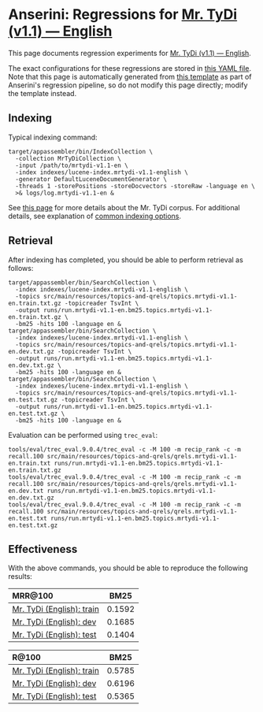 # Anserini: Regressions for [Mr. TyDi (v1.1) &mdash; English](https://github.com/castorini/mr.tydi)

This page documents regression experiments for [Mr. TyDi (v1.1) &mdash; English](https://github.com/castorini/mr.tydi).

The exact configurations for these regressions are stored in [this YAML file](../src/main/resources/regression/mrtydi-v1.1-en.yaml).
Note that this page is automatically generated from [this template](../src/main/resources/docgen/templates/mrtydi-v1.1-en.template) as part of Anserini's regression pipeline, so do not modify this page directly; modify the template instead.

## Indexing

Typical indexing command:

```
target/appassembler/bin/IndexCollection \
  -collection MrTyDiCollection \
  -input /path/to/mrtydi-v1.1-en \
  -index indexes/lucene-index.mrtydi-v1.1-english \
  -generator DefaultLuceneDocumentGenerator \
  -threads 1 -storePositions -storeDocvectors -storeRaw -language en \
  >& logs/log.mrtydi-v1.1-en &
```

See [this page](https://github.com/castorini/mr.tydi) for more details about the Mr. TyDi corpus.
For additional details, see explanation of [common indexing options](common-indexing-options.md).

## Retrieval

After indexing has completed, you should be able to perform retrieval as follows:

```
target/appassembler/bin/SearchCollection \
  -index indexes/lucene-index.mrtydi-v1.1-english \
  -topics src/main/resources/topics-and-qrels/topics.mrtydi-v1.1-en.train.txt.gz -topicreader TsvInt \
  -output runs/run.mrtydi-v1.1-en.bm25.topics.mrtydi-v1.1-en.train.txt.gz \
  -bm25 -hits 100 -language en &
target/appassembler/bin/SearchCollection \
  -index indexes/lucene-index.mrtydi-v1.1-english \
  -topics src/main/resources/topics-and-qrels/topics.mrtydi-v1.1-en.dev.txt.gz -topicreader TsvInt \
  -output runs/run.mrtydi-v1.1-en.bm25.topics.mrtydi-v1.1-en.dev.txt.gz \
  -bm25 -hits 100 -language en &
target/appassembler/bin/SearchCollection \
  -index indexes/lucene-index.mrtydi-v1.1-english \
  -topics src/main/resources/topics-and-qrels/topics.mrtydi-v1.1-en.test.txt.gz -topicreader TsvInt \
  -output runs/run.mrtydi-v1.1-en.bm25.topics.mrtydi-v1.1-en.test.txt.gz \
  -bm25 -hits 100 -language en &
```

Evaluation can be performed using `trec_eval`:

```
tools/eval/trec_eval.9.0.4/trec_eval -c -M 100 -m recip_rank -c -m recall.100 src/main/resources/topics-and-qrels/qrels.mrtydi-v1.1-en.train.txt runs/run.mrtydi-v1.1-en.bm25.topics.mrtydi-v1.1-en.train.txt.gz
tools/eval/trec_eval.9.0.4/trec_eval -c -M 100 -m recip_rank -c -m recall.100 src/main/resources/topics-and-qrels/qrels.mrtydi-v1.1-en.dev.txt runs/run.mrtydi-v1.1-en.bm25.topics.mrtydi-v1.1-en.dev.txt.gz
tools/eval/trec_eval.9.0.4/trec_eval -c -M 100 -m recip_rank -c -m recall.100 src/main/resources/topics-and-qrels/qrels.mrtydi-v1.1-en.test.txt runs/run.mrtydi-v1.1-en.bm25.topics.mrtydi-v1.1-en.test.txt.gz
```

## Effectiveness

With the above commands, you should be able to reproduce the following results:

MRR@100                                 | BM25      |
:---------------------------------------|-----------|
[Mr. TyDi (English): train](https://github.com/castorini/mr.tydi)| 0.1592    |
[Mr. TyDi (English): dev](https://github.com/castorini/mr.tydi)| 0.1685    |
[Mr. TyDi (English): test](https://github.com/castorini/mr.tydi)| 0.1404    |


R@100                                   | BM25      |
:---------------------------------------|-----------|
[Mr. TyDi (English): train](https://github.com/castorini/mr.tydi)| 0.5785    |
[Mr. TyDi (English): dev](https://github.com/castorini/mr.tydi)| 0.6196    |
[Mr. TyDi (English): test](https://github.com/castorini/mr.tydi)| 0.5365    |
